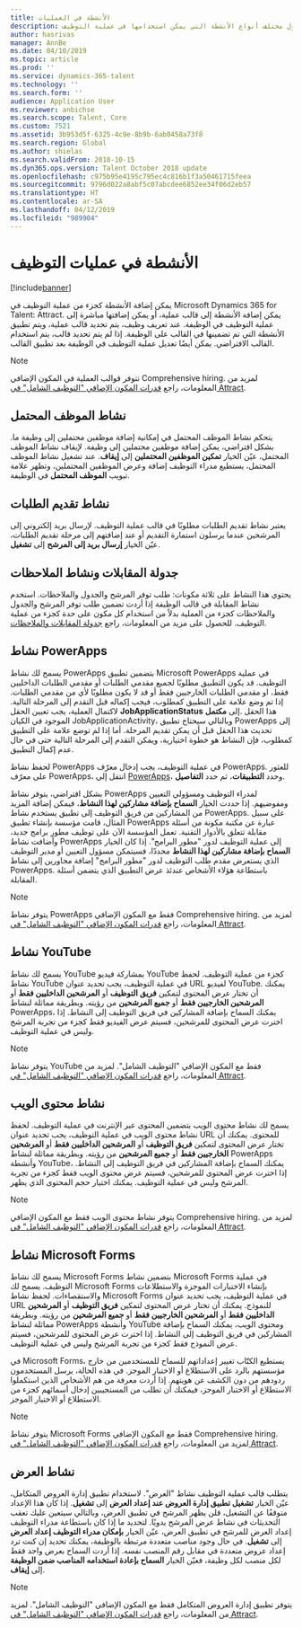 ```yaml
---
title: الأنشطة في العمليات
description: يوفر هذا الموضوع معلومات حول مختلف أنواع الأنشطة التي يمكن استخدامها في عملية التوظيف.
author: hasrivas
manager: AnnBe
ms.date: 04/10/2019
ms.topic: article
ms.prod: ''
ms.service: dynamics-365-talent
ms.technology: ''
ms.search.form: ''
audience: Application User
ms.reviewer: anbichse
ms.search.scope: Talent, Core
ms.custom: 7521
ms.assetid: 3b953d5f-6325-4c9e-8b9b-6ab0458a73f8
ms.search.region: Global
ms.author: shielas
ms.search.validFrom: 2018-10-15
ms.dyn365.ops.version: Talent October 2018 update
ms.openlocfilehash: c975b95e4195c795ec4c816b1f3a50461715feea
ms.sourcegitcommit: 9796d022a8abf5c07abcdee6852ee34f06d2eb57
ms.translationtype: HT
ms.contentlocale: ar-SA
ms.lasthandoff: 04/12/2019
ms.locfileid: "989904"
---
```

# <a name="activities-in-the-hiring-processes"></a>الأنشطة في عمليات التوظيف

[!include[banner](../includes/banner.md)]

يمكن إضافة الأنشطة كجزء من عملية التوظيف في Microsoft Dynamics 365 for Talent: Attract. يمكن إضافة الأنشطة إلى قالب عملية، أو يمكن إضافتها مباشرة إلى عملية التوظيف في الوظيفة. عند تعريف وظيف، يتم تحديد قالب عملية، ويتم تطبيق الأنشطة التي تم تضمينها في القالب على الوظيفة. إذا لم يتم تحديد قالب، يتم استخدام القالب الافتراضي. يمكن أيضًا تعديل عملية التوظيف في الوظيفة بعد تطبيق القالب.

> [!NOTE] 
> تتوفر قوالب العملية في المكون الإضافي Comprehensive hiring. لمزيد من المعلومات، راجع [قدرات المكون الإضافي "التوظيف الشامل" في Attract](./attract-comprehensive-hiring.md).

## <a name="prospect-activity"></a>نشاط الموظف المحتمل

يتحكم نشاط الموظف المحتمل في إمكانية إضافة موظفين محتملين إلى وظيفة ما. بشكل افتراضي، يمكن إضافة موظفين محتملين إلى وظيفة. لإيقاف نشاط الموظف المحتمل، عيّن الخيار **تمكين الموظفين المحتملين** إلى **إيقاف**. عند تشغيل نشاط الموظف المحتمل، يستطيع مدراء التوظيف إضافة وعرض الموظفين المحتملين، وتظهر علامة تبويب **الموظف المحتمل** في الوظيفة.

## <a name="application-activity"></a>نشاط تقديم الطلبات

يعتبر نشاط تقديم الطلبات مطلوبًا في قالب عملية التوظيف. لإرسال بريد إلكتروني إلى المرشحين عندما يرسلون استمارة التقديم أو عند إضافتهم إلى مرحلة تقديم الطلبات، عيّن الخيار **إرسال بريد إلى المرشح** إلى **تشغيل**.

## <a name="interview-schedule-and-feedback-activity"></a>جدولة المقابلات ونشاط الملاحظات

يحتوي هذا النشاط على ثلاثة مكونات: طلب توفر المرشح والجدول والملاحظات. استخدم نشاط المقابلة في قالب الوظيفة إذا أردت تضمين طلب توفر المرشح والجدول والملاحظات كجزء من العملية بدلاً من استخدام كل مكون على حدة كجزء من عملية التوظيف. للحصول على مزيد من المعلومات، راجع [جدولة المقابلات والملاحظات‬](interview-scheduling-feedback.md).

## <a name="powerapps-activity"></a>نشاط PowerApps

يسمح لك نشاط PowerApps بتضمين تطبيق Microsoft PowerApps في عملية التوظيف. قد يكون التطبيق مطلوبًا لجميع مقدمي الطلبات أو مقدمي الطلبات الداخليين فقط، او مقدمي الطلبات الخارجيين فقط أو قد لا يكون مطلوبًا لأي من مقدمي الطلبات. إذا تم وضع علامة على التطبيق كمطلوب، فيجب إكماله قبل التقدم إلى المرحلة التالية. لاكتمال العملية، يجب تعيين الحقل **JobApplicationStatus** إلى **مكتمل‏‎**. هذا الحقل الموجود في الكيان JobApplicationActivity، وبالتالي سيحتاج تطبيق PowerApps إلى تحديث هذا الحقل قبل أن يمكن تقديم المرحلة. أما إذا لم توضع علامة على التطبيق كمطلوب، فإن النشاط هو خطوة اختيارية، ويمكن التقدم إلى المرحلة التالية حتى في حال عدم إكمال التطبيق.

لحفظ نشاط PowerApps في عملية التوظيف، يجب إدخال معرّف PowerApps. للعثور على معرّف PowerApps، انتقل إلى [PowerApps](https://web.powerapps.com)، وحدد **التطبيقات**، ثم حدد **التفاصيل**.

بشكل افتراضي، يتوفر نشاط PowerApps لمدراء التوظيف ومسؤولي التعيين‬ ومفوضيهم. إذا حددت الخيار **السماح بإضافة مشاركين لهذا النشاط**، فيمكن إضافة المزيد من المشاركين من فريق التوظيف إلى تطبيق يستخدم نشاط PowerApps. على سبيل المثال، قامت مؤسسة بإنشاء تطبيق PowerApps عبارة عن مكتبة مكونة من أسئلة مقابلة تتعلق بالأدوار التقنية. تعمل المؤسسة الآن على توظيف مطور برامج جديد، وأضافت نشاط PowerApps إلى عملية التوظيف لدور "مطور البرامج". إذا كان الخيار **السماح بإضافة مشاركين لهذا النشاط** محددًا، فسيتمكن مسؤول التعيين أو مدير التوظيف الذي يستعرض مقدم طلب التوظيف لدور "مطور البرامج" إضافة محاورين إلى نشاط PowerApps. باستطاعة هؤلاء الأشخاص عندئذ عرض التطبيق الذي يتضمن أسئلة المقابلة.

> [!NOTE]
> يتوفر نشاط PowerApps فقط مع المكون الإضافي Comprehensive hiring. لمزيد من المعلومات، راجع [قدرات المكون الإضافي "التوظيف الشامل" في Attract](./attract-comprehensive-hiring.md).

## <a name="youtube-activity"></a>نشاط YouTube

يسمح لك نشاط YouTube بمشاركة فيديو YouTube كجزء من عملية التوظيف. لحفظ نشاط YouTube في عملية التوظيف، يجب تحديد عنوان URL لفيديو YouTube. يمكنك أن تختار عرض المحتوى لتمكين **فريق التوظيف‬** أو **المرشحين الداخليين فقط** أو **المرشحين الخارجيين فقط** أو **جميع المرشحين** من رؤيته. وبطريقة مماثلة لنشاط PowerApps، يمكنك السماح بإضافة المشاركين في فريق التوظيف إلى النشاط. إذا اخترت عرض المحتوى للمرشحين، فسيتم عرض الفيديو فقط كجزء من تجربة المرشح وليس في عملية التوظيف.

> [!NOTE]
> يتوفر نشاط YouTube فقط مع المكون الإضافي "التوظيف الشامل". لمزيد من المعلومات، راجع [قدرات المكون الإضافي "التوظيف الشامل" في Attract](./attract-comprehensive-hiring.md).

## <a name="web-content-activity"></a>نشاط محتوى الويب

يسمح لك نشاط محتوى الويب بتضمين المحتوى عبر الإنترنت في عملية التوظيف. لحفظ نشاط محتوى الويب في عملية التوظيف، يجب تحديد عنوان URL للمحتوى. يمكنك أن تختار عرض المحتوى لتمكين **فريق التوظيف‬** أو **المرشحين الداخليين فقط** أو **المرشحين الخارجيين فقط** أو **جميع المرشحين** من رؤيته. وبطريقة مماثلة لنشاط PowerApps وأنشطة YouTube، يمكنك السماح بإضافة المشاركين في فريق التوظيف إلى النشاط. إذا اخترت عرض المحتوى للمرشحين، فسيتم عرض محتوى الويب فقط كجزء من تجربة المرشح وليس في عملية التوظيف. يمكنك اختيار حجم المحتوى الذي يظهر.

> [!NOTE]
> يتوفر نشاط محتوى الويب فقط مع المكون الإضافي Comprehensive hiring. لمزيد من المعلومات، راجع [قدرات المكون الإضافي "التوظيف الشامل" في Attract](./attract-comprehensive-hiring.md).

## <a name="microsoft-forms-activity"></a>نشاط Microsoft Forms

يسمح لك نشاط Microsoft Forms بتضمين نشاط Microsoft Forms في عملية التوظيف. يسمح لك Microsoft Forms بإنشاء الاختبارات الموجزة والاستطلاعات والاستقصاءات. لحفظ نشاط Microsoft Forms في عملية التوظيف، يجب تحديد عنوان URL للنموذج. يمكنك أن تختار عرض المحتوى لتمكين **فريق التوظيف‬** أو **المرشحين الداخليين فقط** أو **المرشحين الخارجيين فقط** أو **جميع المرشحين** من رؤيته. وبطريقة مماثلة لنشاط PowerApps وأنشطة YouTube ومحتوى الويب، يمكنك السماح بإضافة المشاركين في فريق التوظيف إلى النشاط. إذا اخترت عرض المحتوى للمرشحين، فسيتم عرض النموذج فقط كجزء من تجربة المرشح وليس في عملية التوظيف.

في Microsoft Forms، يستطيع الكتّاب تغيير إعداداتهم للسماح للمستخدمين من خارج مؤسستهم بالرد على الاستطلاع أو الاختبار الموجز. في هذه الحالة، يرسل المستخدمون ردودهم من دون الكشف عن هويتهم. إذا أردت معرفة من هم الأشخاص الذين استكملوا الاستطلاع أو الاختبار الموجز، فيمكنك أن تطلب من المستجيبين إدخال أسمائهم كجزء من الاستطلاع أو الاختبار الموجز.

> [!NOTE]
> يتوفر نشاط Microsoft Forms فقط مع المكون الإضافي Comprehensive hiring. لمزيد من المعلومات، راجع [قدرات المكون الإضافي "التوظيف الشامل" في Attract](./attract-comprehensive-hiring.md).

## <a name="offer-activity"></a>نشاط العرض

يتطلب قالب عملية التوظيف نشاط "العرض". لاستخدام تطبيق إدارة العروض المتكامل، عيّن الخيار **تشغيل تطبيق إدارة العروض عند إعداد العرض‬** إلى **تشغيل**. إذا كان هذا الإعداد متوقفًا عن التشغيل، فلن يظهر المرشح في تطبيق العرض، وبالتالي سيتعين عليك تعقب التحديثات في نشاط عرض المرشح يدويًا. لتحديد ما إذا كان باستطاعة مدراء التوظيف إعداد العرض للمرشح في تطبيق العرض، عيّن الخيار **بإمكان مدراء التوظيف إعداد العرض** إلى **تشغيل**. في حال وجود مناصب متعددة مرتبطة بالوظيفة، يمكنك تحديد إن كنت ترد إعداد عروض متعددة في مقابل رقم المنصب نفسه. إذا أردت السماح بعرض واحد فقط لكل منصب لكل وظيفة، فعيّن الخيار **السماح بإعادة استخدامه المناصب ضمن الوظيفة** إلى **إيقاف**.

> [!NOTE]
> يتوفر تطبيق إدارة العروض المتكامل فقط مع المكون الإضافي "التوظيف الشامل". لمزيد من المعلومات، راجع [قدرات المكون الإضافي "التوظيف الشامل" في Attract](./attract-comprehensive-hiring.md).



